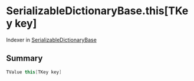 # SerializableDictionaryBase.this[TKey key]

Indexer in [SerializableDictionaryBase](/docs/api/csharp/yarn.unity.serializabledictionarybase-2.md)

## Summary



```csharp
TValue this[TKey key]
```

